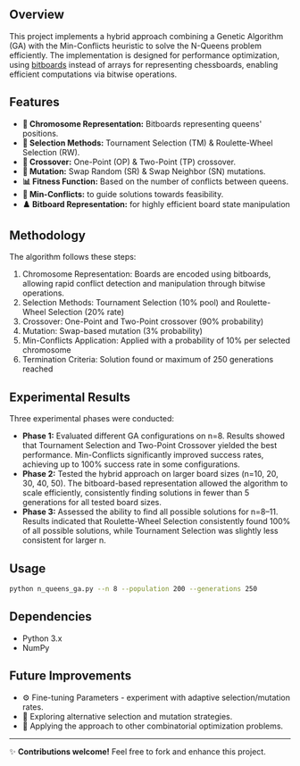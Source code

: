 ## Overview
This project implements a hybrid approach combining a Genetic Algorithm (GA) with the Min-Conflicts heuristic to solve the N-Queens problem efficiently. 
The implementation is designed for performance optimization, using [bitboards](https://www.chessprogramming.org/Bitboards)
instead of arrays for representing chessboards, enabling efficient computations via bitwise operations.

## Features
- **🧬 Chromosome Representation:** Bitboards representing queens' positions.
- **🎯 Selection Methods:** Tournament Selection (TM) & Roulette-Wheel Selection (RW).
- **🔀 Crossover:** One-Point (OP) & Two-Point (TP) crossover.
- **🔄 Mutation:** Swap Random (SR) & Swap Neighbor (SN) mutations.
- **📊 Fitness Function:** Based on the number of conflicts between queens.
- **🧩 Min-Conflicts:** to guide solutions towards feasibility.
- **♟️ Bitboard Representation:** for highly efficient board state manipulation

## Methodology
The algorithm follows these steps:

1. Chromosome Representation: Boards are encoded using bitboards, allowing rapid conflict detection and manipulation through bitwise operations.
2. Selection Methods: Tournament Selection (10% pool) and Roulette-Wheel Selection (20% rate)
3. Crossover: One-Point and Two-Point crossover (90% probability)
4. Mutation: Swap-based mutation (3% probability)
5. Min-Conflicts Application: Applied with a probability of 10% per selected chromosome
6. Termination Criteria: Solution found or maximum of 250 generations reached

## Experimental Results

Three experimental phases were conducted:

- **Phase 1:** Evaluated different GA configurations on n=8. Results showed that Tournament Selection and Two-Point Crossover yielded the best performance. Min-Conflicts significantly improved success rates, achieving up to 100% success rate in some configurations.
- **Phase 2:** Tested the hybrid approach on larger board sizes (n=10, 20, 30, 40, 50). The bitboard-based representation allowed the algorithm to scale efficiently, consistently finding solutions in fewer than 5 generations for all tested board sizes.
- **Phase 3:** Assessed the ability to find all possible solutions for n=8–11. Results indicated that Roulette-Wheel Selection consistently found 100% of all possible solutions, while Tournament Selection was slightly less consistent for larger n.

## Usage
```bash
python n_queens_ga.py --n 8 --population 200 --generations 250
```

## Dependencies
- Python 3.x
- NumPy

## Future Improvements
- ⚙️ Fine-tuning Parameters - experiment with adaptive selection/mutation rates.
- 🔄 Exploring alternative selection and mutation strategies.
- 📌 Applying the approach to other combinatorial optimization problems.

---
✨ **Contributions welcome!** Feel free to fork and enhance this project.
